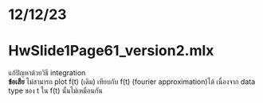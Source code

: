 # 12/12/23

# HwSlide1Page61_version2.mlx
แก้ปัญหาด้วยวิธี integration  
  **ข้อเสีย**
ไม่สามารถ plot f(t) (เดิม) เทียบกับ f(t) (fourier approximation)ได้
เนื่องจาก data type ของ t ใน f(t) นั้นไม่เหมือนกัน
